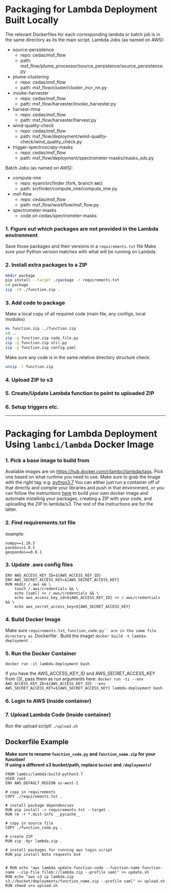 # Packaging for Lambda Deployment Built Locally
The relevant Dockerfiles for each corresponding lambda or batch job is in the same directory as its the main script.
Lambda Jobs (as named on AWS):
- source-persistence
    - repo: cedas/msf_flow
    - path: msf_flow/plume_processor/source_persistence/source_persistence.py
- plume-clustering
    - repo: cedas/msf_flow
    - path: msf_flow/cluster/cluster_incr_nn.py
- invoke-harvester
    - repo: cedas/msf_flow
    - path: msf_flow/harvester/invoke_harvester.py
- harvest-rtma
    - repo: cedas/msf_flow
    - path: msf_flow/harvester/harvest.py
- wind-quality-check
    - repo: cedas/msf_flow
    - path: msf_flow/deployment/wind-quality-check/wind_quality_check.py
- trigger-spectroscopy-masks
    - repo: cedas/msf_flow
    - path: msf_flow/deployment/spectrometer-masks/masks_sds.py

Batch Jobs (as named on AWS):
- compute-ime
    - repo: eyam/srcfinder (fork, branch `AWS`)
    - path: srcfinder/compute_ime/compute_ime.py
- msf-flow
    - repo: cedas/msf_flow
    - path: msf_flow/workflow/msf_flow.py
- spectrometer-masks
    - code on cedas/spectrometer-masks

### 1. Figure out which packages are not provided in the Lambda environment
Save those packages and their versions in a `requirements.txt` file
Make sure your Python version matches with what will be running on Lambda.

### 2. Install extra packages to a ZIP
```bash
mkdir package
pip install --target ./package -r requirements.txt
cd package
zip -r9 ./function.zip .
```

### 3. Add code to package
Make a local copy of all required code (main file, any configs, local modules)
```bash
mv function.zip ../function.zip
cd ..
zip -g function.zip code_file.py
zip -g function.zip util.py
zip -g function.zip config.yaml
```
Make sure any code is in the same relative directory structure
check:
```bash
unzip -l function.zip
```

### 4. Upload ZIP to s3

### 5. Create/Update Lambda function to point to uploaded ZIP

### 6. Setup triggers etc.

<hr>

# Packaging for Lambda Deployment Using `lambci/lambda` Docker Image
### 1. Pick a base image to build from
Available images are on https://hub.docker.com/r/lambci/lambda/tags.  Pick one based on what runtime you need to use.
Make sure to grab the image with the right tag: e.g. [python3.7](https://hub.docker.com/layers/lambci/lambda/build-python3.7/images/sha256-3760581362b98ace7670571a2e314bc43fe2765b52d85b8aec5ca255947de736?context=explore)
You can either just run a container off of that directly and compile your libraries and push in that environment, or you can follow the instructions [here](https://github.com/lambci/docker-lambda#build-examples) to build your own docker image and automate installing your packages, creating a ZIP with your code, and uploading the ZIP to lambda/s3.  The rest of the instructions are for the latter.

### 2. Find requirements.txt file
example:
```
numpy==1.18.5
pandas==1.0.5
geopandas==0.8.1
```

### 3. Update .aws config files
```
ENV AWS_ACCESS_KEY_ID=${AWS_ACCESS_KEY_ID}
ENV AWS_SECRET_ACCESS_KEY=${AWS_SECRET_ACCESS_KEY}
RUN mkdir /.aws && \
    touch /.aws/credentials && \
    echo [saml] >> /.aws/credentials && \
    echo aws_access_key_id=${AWS_ACCESS_KEY_ID} >> /.aws/credentials && \
    echo aws_secret_access_key=${AWS_SECRET_ACCESS_KEY}
```

### 4. Build Docker Image
Make sure `requirements.txt`, `function_code.py`` are in the same file directory as `Dockerfile`.
Build the image!
```docker build -t lambda-deployment .```

### 5. Run the Docker Container
```docker run -it lambda-deployment bash```

If you have the AWS_ACCESS_KEY_ID and AWS_SECRET_ACCESS_KEY from (3), pass them as run arguments here:
```docker run -ti --env AWS_ACCESS_KEY_ID=${AWS_ACCESS_KEY_ID} --env AWS_SECRET_ACCESS_KEY=${AWS_SECRET_ACCESS_KEY} lambda-deployment bash```

### 6. Login to AWS (inside container)

### 7. Upload Lambda Code (inside container)
Run the upload script!
```./upload.sh```


## Dockerfile Example
**Make sure to rename `function_code.py` and `function_name.zip` for your function!**<br>
**If using a different s3 bucket/path, replace `bucket` and `/deployments`!**
```
FROM lambci/lambda:build-python3.7
USER root
ENV AWS_DEFAULT_REGION us-west-2

# copy in requirements
COPY ./requirements.txt .

# install package dependencies
RUN pip install -r requirements.txt --target .
RUN rm -r *.dist-info __pycache__

# copy in source file
COPY ./function_code.py .

# create ZIP
RUN zip -9yr lambda.zip .

# install packages for running aws login script
RUN pip install boto requests bs4


# RUN echo "aws lambda update-function-code --function-name function-name --zip-file fileb://lambda.zip --profile saml" >> update.sh
RUN echo "aws s3 cp lambda.zip s3://bucket/deployments/function_name.zip --profile saml" >> upload.sh
RUN chmod u+x upload.sh
```
